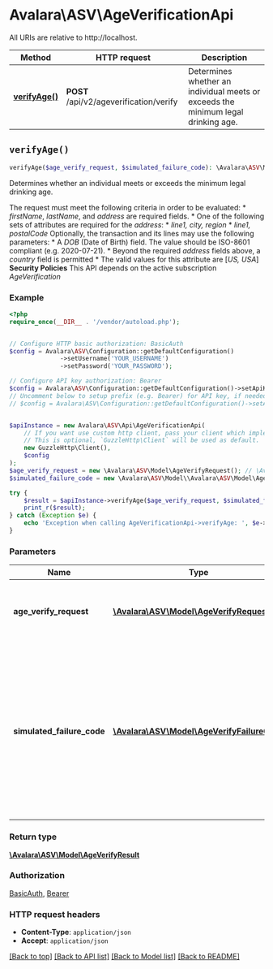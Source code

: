 # Avalara\ASV\AgeVerificationApi

All URIs are relative to http://localhost.

Method | HTTP request | Description
------------- | ------------- | -------------
[**verifyAge()**](AgeVerificationApi.md#verifyAge) | **POST** /api/v2/ageverification/verify | Determines whether an individual meets or exceeds the minimum legal drinking age.


## `verifyAge()`

```php
verifyAge($age_verify_request, $simulated_failure_code): \Avalara\ASV\Model\AgeVerifyResult
```

Determines whether an individual meets or exceeds the minimum legal drinking age.

The request must meet the following criteria in order to be evaluated: * *firstName*, *lastName*, and *address* are required fields. * One of the following sets of attributes are required for the *address*:   * *line1, city, region*   * *line1, postalCode*  Optionally, the transaction and its lines may use the following parameters: * A *DOB* (Date of Birth) field. The value should be ISO-8601 compliant (e.g. 2020-07-21). * Beyond the required *address* fields above, a *country* field is permitted   * The valid values for this attribute are [*US, USA*]  **Security Policies** This API depends on the active subscription *AgeVerification*

### Example

```php
<?php
require_once(__DIR__ . '/vendor/autoload.php');


// Configure HTTP basic authorization: BasicAuth
$config = Avalara\ASV\Configuration::getDefaultConfiguration()
              ->setUsername('YOUR_USERNAME')
              ->setPassword('YOUR_PASSWORD');

// Configure API key authorization: Bearer
$config = Avalara\ASV\Configuration::getDefaultConfiguration()->setApiKey('Authorization', 'YOUR_API_KEY');
// Uncomment below to setup prefix (e.g. Bearer) for API key, if needed
// $config = Avalara\ASV\Configuration::getDefaultConfiguration()->setApiKeyPrefix('Authorization', 'Bearer');


$apiInstance = new Avalara\ASV\Api\AgeVerificationApi(
    // If you want use custom http client, pass your client which implements `GuzzleHttp\ClientInterface`.
    // This is optional, `GuzzleHttp\Client` will be used as default.
    new GuzzleHttp\Client(),
    $config
);
$age_verify_request = new \Avalara\ASV\Model\AgeVerifyRequest(); // \Avalara\ASV\Model\AgeVerifyRequest | Information about the individual whose age is being verified.
$simulated_failure_code = new \Avalara\ASV\Model\\Avalara\ASV\Model\AgeVerifyFailureCode(); // \Avalara\ASV\Model\AgeVerifyFailureCode | (Optional) The failure code included in the simulated response of the endpoint. Note that this endpoint is only available in Sandbox for testing purposes.

try {
    $result = $apiInstance->verifyAge($age_verify_request, $simulated_failure_code);
    print_r($result);
} catch (Exception $e) {
    echo 'Exception when calling AgeVerificationApi->verifyAge: ', $e->getMessage(), PHP_EOL;
}
```

### Parameters

Name | Type | Description  | Notes
------------- | ------------- | ------------- | -------------
 **age_verify_request** | [**\Avalara\ASV\Model\AgeVerifyRequest**](../Model/AgeVerifyRequest.md)| Information about the individual whose age is being verified. |
 **simulated_failure_code** | [**\Avalara\ASV\Model\AgeVerifyFailureCode**](../Model/.md)| (Optional) The failure code included in the simulated response of the endpoint. Note that this endpoint is only available in Sandbox for testing purposes. | [optional]

### Return type

[**\Avalara\ASV\Model\AgeVerifyResult**](../Model/AgeVerifyResult.md)

### Authorization

[BasicAuth](../../README.md#BasicAuth), [Bearer](../../README.md#Bearer)

### HTTP request headers

- **Content-Type**: `application/json`
- **Accept**: `application/json`

[[Back to top]](#) [[Back to API list]](../../README.md#endpoints)
[[Back to Model list]](../../README.md#models)
[[Back to README]](../../README.md)
